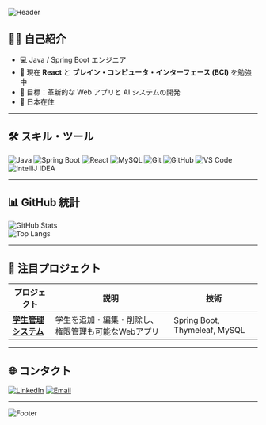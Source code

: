 <!-- バナー -->
![Header](https://capsule-render.vercel.app/api?type=waving&color=D4AF37&height=200&section=header&text=こんにちは%20👋,%20Jicap12%20です&fontSize=40&fontColor=000&animation=fadeIn&fontAlignY=35)

<!-- 自己紹介 -->
## 👨‍💻 自己紹介
- 💻 Java / Spring Boot エンジニア  
- 🌱 現在 **React** と **ブレイン・コンピュータ・インターフェース (BCI)** を勉強中  
- 🎯 目標：革新的な Web アプリと AI システムの開発  
- 📍 日本在住  

---

## 🛠️ スキル・ツール
![Java](https://img.shields.io/badge/Java-D4AF37?style=for-the-badge&logo=openjdk&logoColor=000)
![Spring Boot](https://img.shields.io/badge/Spring%20Boot-D4AF37?style=for-the-badge&logo=springboot&logoColor=000)
![React](https://img.shields.io/badge/React-D4AF37?style=for-the-badge&logo=react&logoColor=000)
![MySQL](https://img.shields.io/badge/MySQL-D4AF37?style=for-the-badge&logo=mysql&logoColor=000)
![Git](https://img.shields.io/badge/Git-D4AF37?style=for-the-badge&logo=git&logoColor=000)
![GitHub](https://img.shields.io/badge/GitHub-D4AF37?style=for-the-badge&logo=github&logoColor=000)
![VS Code](https://img.shields.io/badge/VS_Code-D4AF37?style=for-the-badge&logo=visualstudiocode&logoColor=000)
![IntelliJ IDEA](https://img.shields.io/badge/IntelliJ_IDEA-D4AF37?style=for-the-badge&logo=intellijidea&logoColor=000)

---

## 📊 GitHub 統計
![GitHub Stats](https://github-readme-stats.vercel.app/api?username=Jicap12&show_icons=true&title_color=D4AF37&icon_color=D4AF37&text_color=000&bg_color=ffffff)  
![Top Langs](https://github-readme-stats.vercel.app/api/top-langs/?username=Jicap12&layout=compact&title_color=D4AF37&text_color=000&bg_color=ffffff)

---

## 🚀 注目プロジェクト
| プロジェクト | 説明 | 技術 |
|--------------|------|------|
| [**学生管理システム**](https://github.com/Jicap12/HeThongQuanLySinhVien) | 学生を追加・編集・削除し、権限管理も可能なWebアプリ | Spring Boot, Thymeleaf, MySQL |

---

## 🌐 コンタクト
[![LinkedIn](https://img.shields.io/badge/LinkedIn-D4AF37?style=for-the-badge&logo=linkedin&logoColor=000)](https://linkedin.com/in/Tran-Van-Quoc)
[![Email](https://img.shields.io/badge/Email-D4AF37?style=for-the-badge&logo=gmail&logoColor=000)](mailto:Tranvanquoccode@gmail.com)

---

<!-- フッター -->
![Footer](https://capsule-render.vercel.app/api?type=waving&color=D4AF37&height=150&section=footer)
